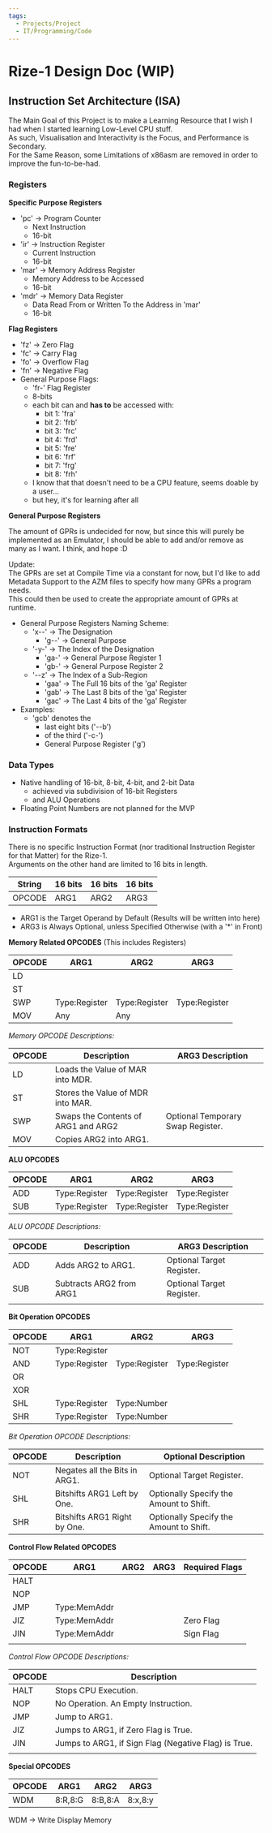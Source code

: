 ```yaml
---
tags:
  - Projects/Project
  - IT/Programming/Code
---
```


# Rize-1 Design Doc (WIP)

## Instruction Set Architecture (ISA)

The Main Goal of this Project is to make a Learning Resource that I wish I had when I started learning Low-Level CPU stuff.  
As such, Visualisation and Interactivity is the Focus, and Performance is Secondary.  
For the Same Reason, some Limitations of x86asm are removed in order to improve the fun-to-be-had.

### Registers

**Specific Purpose Registers**

- 'pc' -> Program Counter
	- Next Instruction
	- 16-bit
- 'ir' -> Instruction Register
	- Current Instruction
	- 16-bit
- 'mar' -> Memory Address Register
	- Memory Address to be Accessed
	- 16-bit
- 'mdr' -> Memory Data Register
	- Data Read From or Written To the Address in 'mar'
	- 16-bit

**Flag Registers**

- 'fz' -> Zero Flag
- 'fc' -> Carry Flag
- 'fo' -> Overflow Flag
- 'fn' -> Negative Flag
- General Purpose Flags:
	- 'fr-' Flag Register
	- 8-bits
	- each bit can and **has to** be accessed with:
		- bit 1: 'fra'
		- bit 2: 'frb'
		- bit 3: 'frc'
		- bit 4: 'frd'
		- bit 5: 'fre'
		- bit 6: 'frf'
		- bit 7: 'frg'
		- bit 8: 'frh'
	- I know that that doesn't need to be a CPU feature, seems doable by a user...
	- but hey, it's for learning after all

**General Purpose Registers**

The amount of GPRs is undecided for now, but since this will purely be implemented as an Emulator, I should be able to add and/or remove as many as I want. I think, and hope :D 

Update:  
The GPRs are set at Compile Time via a constant for now, but I'd like to add Metadata Support to the AZM files to specify how many GPRs a program needs.  
This could then be used to create the appropriate amount of GPRs at runtime.  

- General Purpose Registers Naming Scheme:
	- 'x--' -> The Designation
		- 'g--' -> General Purpose
	- '-y-' -> The Index of the Designation
		- 'ga-' -> General Purpose Register 1
		- 'gb-' -> General Purpose Register 2
	- '--z' -> The Index of a Sub-Region
		- 'gaa' -> The Full 16 bits of the 'ga' Register
		- 'gab' -> The Last 8 bits of the 'ga' Register
		- 'gac' -> The Last 4 bits of the 'ga' Register
- Examples:
	- 'gcb' denotes the
		- last eight bits ('--b')
		- of the third ('-c-')
		- General Purpose Register ('g')

### Data Types

- Native handling of 16-bit, 8-bit, 4-bit, and 2-bit Data
	- achieved via subdivision of 16-bit Registers
	- and ALU Operations
- Floating Point Numbers are not planned for the MVP

### Instruction Formats

There is no specific Instruction Format (nor traditional Instruction Register for that Matter) for the Rize-1.  
Arguments on the other hand are limited to 16 bits in length.  

| String | 16 bits | 16 bits | 16 bits |
| ------ | ------- | ------- | ------- |
| OPCODE | ARG1    | ARG2    | ARG3    |

- ARG1 is the Target Operand by Default (Results will be written into here)
- ARG3 is Always Optional, unless Specified Otherwise (with a '\*' in Front)

**Memory Related OPCODES**
(This includes Registers)  

| OPCODE | ARG1          | ARG2          | ARG3          |
| ------ | ------------- | ------------- | ------------- |
| LD     |               |               |               |
| ST     |               |               |               |
| SWP    | Type:Register | Type:Register | Type:Register |
| MOV    | Any           | Any           |               | 

_Memory OPCODE Descriptions:_

| OPCODE | Description                         | ARG3 Description                  |
| ------ | ----------------------------------- | --------------------------------- |
| LD     | Loads the Value of MAR into MDR.    |                                   |
| ST     | Stores the Value of MDR into MAR.   |                                   |
| SWP    | Swaps the Contents of ARG1 and ARG2 | Optional Temporary Swap Register. |
| MOV    | Copies ARG2 into ARG1.              |                                   |

**ALU OPCODES**

| OPCODE | ARG1          | ARG2          | ARG3          |
| ------ | ------------- | ------------- | ------------- |
| ADD    | Type:Register | Type:Register | Type:Register |
| SUB    | Type:Register | Type:Register | Type:Register |

_ALU OPCODE Descriptions:_

| OPCODE | Description                   | ARG3 Description          |
| ------ | ----------------------------- | ------------------------- |
| ADD    | Adds ARG2 to ARG1.            | Optional Target Register. |
| SUB    | Subtracts ARG2 from ARG1      | Optional Target Register. |
|        |                               |                           |

**Bit Operation OPCODES**

| OPCODE | ARG1          | ARG2          | ARG3          |
| ------ | ------------- | ------------- | ------------- |
| NOT    | Type:Register |               |               |
| AND    | Type:Register | Type:Register | Type:Register |
| OR     |               |               |               |
| XOR    |               |               |               |
| SHL    | Type:Register | Type:Number   |               |
| SHR    | Type:Register | Type:Number   |               |

_Bit Operation OPCODE Descriptions:_ 

| OPCODE | Description                   | Optional Description                    | 
| ------ | ----------------------------- | --------------------------------------- |
| NOT    | Negates all the Bits in ARG1. | Optional Target Register.               |
| SHL    | Bitshifts ARG1 Left by One.   | Optionally Specify the Amount to Shift. |
| SHR    | Bitshifts ARG1 Right by One.  | Optionally Specify the Amount to Shift. |

**Control Flow Related OPCODES**  

| OPCODE | ARG1         | ARG2 | ARG3 | Required Flags |
| ------ | ------------ | ---- | ---- | -------------- |
| HALT   |              |      |      |                |
| NOP    |              |      |      |                |
| JMP    | Type:MemAddr |      |      |                |
| JIZ    | Type:MemAddr |      |      | Zero Flag      |
| JIN    | Type:MemAddr |      |      | Sign Flag      |
|        |              |      |      |                |

_Control Flow OPCODE Descriptions:_

| OPCODE | Description                                          |
| ------ | ---------------------------------------------------- |
| HALT   | Stops CPU Execution.                                 |
| NOP    | No Operation. An Empty Instruction.                  |
| JMP    | Jump to ARG1.                                        |
| JIZ    | Jumps to ARG1, if Zero Flag is True.                 |
| JIN    | Jumps to ARG1, if Sign Flag (Negative Flag) is True. |
|        |                                                      |

**Special OPCODES**

| OPCODE | ARG1    | ARG2    | ARG3    |
| ------ | ------- | ------- | ------- |
| WDM    | 8:R,8:G | 8:B,8:A | 8:x,8:y | 

WDM -> Write Display Memory



